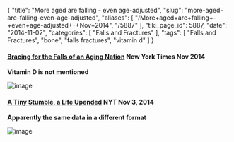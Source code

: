 {
    "title": "More aged are falling - even age-adjusted",
    "slug": "more-aged-are-falling-even-age-adjusted",
    "aliases": [
        "/More+aged+are+falling+-+even+age-adjusted+-+Nov+2014",
        "/5887"
    ],
    "tiki_page_id": 5887,
    "date": "2014-11-02",
    "categories": [
        "Falls and Fractures"
    ],
    "tags": [
        "Falls and Fractures",
        "bone",
        "falls fractures",
        "vitamin d"
    ]
}


#### [Bracing for the Falls of an Aging Nation](http://www.nytimes.com/interactive/2014/11/03/health/bracing-for-the-falls-of-an-aging-nation.html) New York Times Nov 2014

 **Vitamin D is not mentioned** 

<img src="https://d378j1rmrlek7x.cloudfront.net/attachments/jpeg/falls-nyt.jpg" alt="image">

#### [A Tiny Stumble, a Life Upended](http://www.nytimes.com/2014/11/04/science/a-tiny-stumble-a-life-upended.html?action=click&contentCollection=Health&region=Footer&module=MoreInSection&pgtype=Blogs) NYT Nov 3, 2014

 **Apparently the same data in a different format** 

<img src="https://d378j1rmrlek7x.cloudfront.net/attachments/jpeg/falls-er-visit.jpg" alt="image">